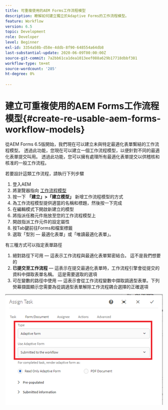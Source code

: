 ```yaml
---
title: 可重複使用的AEM Forms工作流程模型
description: 瞭解如何建立獨立於Adaptive Forms的工作流程模型。
feature: Workflow
version: 6.5
topic: Development
role: Developer
level: Beginner
exl-id: 3354a58b-d58e-4ddb-8f90-648554a64db8
last-substantial-update: 2020-06-09T00:00:00Z
source-git-commit: 7a2bb61ca1dea1013eef088a629b17718dbbf381
workflow-type: tm+mt
source-wordcount: '285'
ht-degree: 0%

---
```


# 建立可重複使用的AEM Forms工作流程模型{#create-re-usable-aem-forms-workflow-models}

從AEM Forms 6.5版開始，我們現在可以建立未與特定最適化表單繫結的工作流程模型。 透過此功能，您現在可以建立一個工作流程模型，以便針對不同的最適化表單提交叫用。 透過此功能，您可以擁有處理所有最適化表單提交以供稽核和核准的一般工作流程。

若要設計這類工作流程，請執行下列步驟

1. 登入AEM
1. 將瀏覽器指向 [工作流程模型](http://localhost:4502/libs/cq/workflow/admin/console/content/models.html)
1. 按一下 __「建立」>「建立模型」__ 新增工作流程模型的方式
1. 為工作流程模型提供適當的名稱和標題，然後按一下完成
1. 在編輯模式下開啟新建立的模型
1. 將指派任務元件拖放至您的工作流程模型上
1. 開啟指派工作元件的設定屬性
1. 按Tab鍵前往Forms和檔案標籤
1. 選取「型別 — 最適化表單」或「唯讀最適化表單」。

有三種方式可以指定表單路徑

1. 絕對路徑下可用 — 這表示工作流程與最適化表單緊密結合。 這不是我們想要的
1. **已提交至工作流程**  — 這表示在提交最適化表單時，工作流程引擎會從提交的資料中擷取表單名稱。 這是需要選取的選項
1. 可在變數的路徑中使用 — 這表示會從工作流程變數中擷取調適型表單。下列熒幕擷圖顯示您需要為從調適型表單解除工作流程耦合選擇的正確選項

![可重複使用的AEM Forms工作流程模型](assets/workflomodel.PNG)
